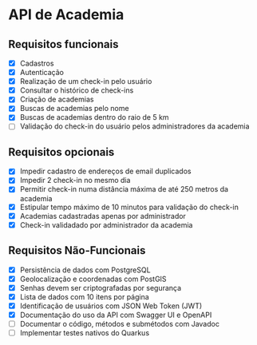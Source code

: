 # API de Academia

## Requisitos funcionais

- [x] Cadastros
- [x] Autenticação
- [x] Realização de um check-in pelo usuário
- [x] Consultar o histórico de check-ins
- [x] Criação de academias
- [x] Buscas de academias pelo nome
- [x] Buscas de academias dentro do raio de 5 km
- [ ] Validação do check-in do usuário pelos administradores da academia

## Requisitos opcionais

- [x] Impedir cadastro de endereços de email duplicados
- [x] Impedir 2 check-in no mesmo dia
- [x] Permitir check-in numa distância máxima de até 250 metros da academia
- [x] Estipular tempo máximo de 10 minutos para validação do check-in
- [x] Academias cadastradas apenas por administrador
- [x] Check-in validadado por administrador da academia

## Requisitos Não-Funcionais

- [x] Persistência de dados com PostgreSQL
- [x] Geolocalização e coordenadas com PostGIS
- [x] Senhas devem ser criptografadas por segurança
- [x] Lista de dados com 10 itens por página
- [x] Identificação de usuários com JSON Web Token (JWT)
- [x] Documentação do uso da API com Swagger UI e OpenAPI
- [ ] Documentar o código, métodos e submétodos com Javadoc
- [ ] Implementar testes nativos do Quarkus